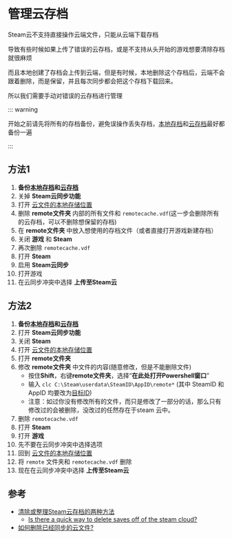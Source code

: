 # 管理云存档

Steam云不支持直接操作云端文件，只能从云端下载存档

导致有些时候如果上传了错误的云存档，或是不支持从头开始的游戏想要清除存档就很麻烦

而且本地创建了存档会上传到云端，但是有时候，本地删除这个存档后，云端不会跟着删除，而是保留，并且每次同步都会把这个存档下载回来。

所以我们需要手动对错误的云存档进行管理

::: warning

开始之前请先将所有的存档备份，避免误操作丢失存档，[本地存档](云存档.md#云文件的本地存储位置在哪里)和[云存档](云存档.md#如何查看保存在%20Steam%20云端的游戏文件)最好都备份一遍

:::

## 方法1

1. **备份[本地存档](云存档.md#云文件的本地存储位置在哪里)和[云存档](云存档.md#如何查看保存在%20Steam%20云端的游戏文件)**
2. 关掉 **Steam云同步功能**
3. 打开 [云文件的本地存储位置](云存档.md#云文件的本地存储位置在哪里)
4. 删除 **remote文件夹** 内部的所有文件和 `remotecache.vdf`(这一步会删除所有的云存档，可以不删除想保留的存档)
5. 在 **remote文件夹** 中放入想使用的存档文件（或者直接打开游戏新建存档）
6. 关闭 **游戏** 和 **Steam**
7. 再次删除 `remotecache.vdf`
8. 打开 **Steam**
9. 启用 **Steam云同步**
10. 打开游戏
11. 在云同步冲突中选择 **上传至Steam云**

## 方法2

1. **备份[本地存档](云存档.md#云文件的本地存储位置在哪里)和[云存档](云存档.md#如何查看保存在%20Steam%20云端的游戏文件)**
2. 打开 **Steam云同步功能**
3. 关闭 **Steam**
4. 打开 [云文件的本地存储位置](云存档.md#云文件的本地存储位置在哪里)
5. 打开 **remote文件夹**
6. 修改 **remote文件夹** 中文件的内容(随意修改，但是不能删除文件)
   - 按住**Shift**，右键**remote文件夹**，选择“**在此处打开Powershell窗口**”
   - 输入 `clc C:\Steam\userdata\SteamID\AppID\remote*` (其中 SteamID 和 AppID 均要改为[目标ID](云存档.md#云文件的本地存储位置在哪里))
   - 注意：如过你没有修改所有的文件，而只是修改了一部分的话，那么只有修改过的会被删除，没改过的任然存在于steam 云中。
7. 删除 `remotecache.vdf`
8. 打开 **Steam**
9.  打开 **游戏**
10. 先不要在云同步冲突中选择选项
11. 回到 [云文件的本地存储位置](云存档.md#云文件的本地存储位置在哪里)
12. 将 `remote` 文件夹和 `remotecache.vdf` 删除
13. 现在在云同步冲突中选择 **上传至Steam云**

## 参考

- [清除或整理Steam云存档的两种方法](https://keylol.com/t731789-1-1)
  - [Is there a quick way to delete saves off of the steam cloud?](https://gaming.stackexchange.com/questions/102694/is-there-a-quick-way-to-delete-saves-off-of-the-steam-cloud)
- [如何删除已经同步的云文件?](https://keylol.com/t60845-1-1)